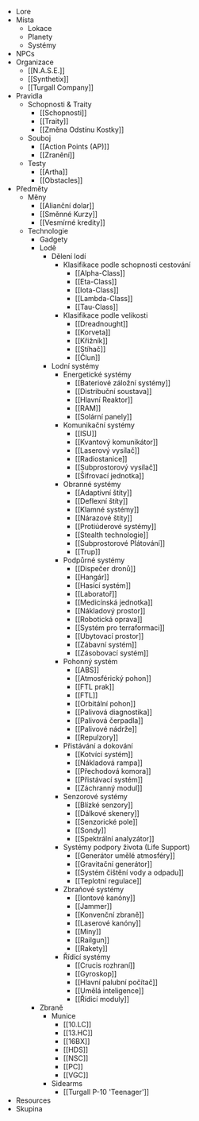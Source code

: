 * Lore
* Místa
  * Lokace
  * Planety
  * Systémy
* NPCs
* Organizace
    * [[N.A.S.E.]]
    * [[Synthetix]]
    * [[Turgall Company]]
* Pravidla
  * Schopnosti & Traity
      * [[Schopnosti]]
      * [[Traity]]
      * [[Změna Odstínu Kostky]]
  * Souboj
      * [[Action Points (AP)]]
      * [[Zranění]]
  * Testy
      * [[Artha]]
      * [[Obstacles]]
* Předměty
  * Měny
      * [[Alianční dolar]]
      * [[Směnné Kurzy]]
      * [[Vesmírné kredity]]
  * Technologie
    * Gadgety
    * Lodě
      * Dělení lodí
        * Klasifikace podle schopnosti cestování
            * [[Alpha-Class]]
            * [[Eta-Class]]
            * [[Iota-Class]]
            * [[Lambda-Class]]
            * [[Tau-Class]]
        * Klasifikace podle velikosti
            * [[Dreadnought]]
            * [[Korveta]]
            * [[Křižník]]
            * [[Stíhač]]
            * [[Člun]]
      * Lodní systémy
        * Energetické systémy
            * [[Bateriové záložní systémy]]
            * [[Distribuční soustava]]
            * [[Hlavní Reaktor]]
            * [[RAM]]
            * [[Solární panely]]
        * Komunikační systémy
            * [[ISU]]
            * [[Kvantový komunikátor]]
            * [[Laserový vysílač]]
            * [[Radiostanice]]
            * [[Subprostorový vysílač]]
            * [[Šifrovací jednotka]]
        * Obranné systémy
            * [[Adaptivní štíty]]
            * [[Deflexní štíty]]
            * [[Klamné systémy]]
            * [[Nárazové štíty]]
            * [[Protiúderové systémy]]
            * [[Stealth technologie]]
            * [[Subprostorové Plátování]]
            * [[Trup]]
        * Podpůrné systémy
            * [[Dispečer dronů]]
            * [[Hangár]]
            * [[Hasící systém]]
            * [[Laboratoř]]
            * [[Medicínská jednotka]]
            * [[Nákladový prostor]]
            * [[Robotická oprava]]
            * [[Systém pro terraformaci]]
            * [[Ubytovací prostor]]
            * [[Zábavní systém]]
            * [[Zásobovací systém]]
        * Pohonný systém
            * [[ABS]]
            * [[Atmosférický pohon]]
            * [[FTL prak]]
            * [[FTL]]
            * [[Orbitální pohon]]
            * [[Palivová diagnostika]]
            * [[Palivová čerpadla]]
            * [[Palivové nádrže]]
            * [[Repulzory]]
        * Přistávání a dokování
            * [[Kotvící systém]]
            * [[Nákladová rampa]]
            * [[Přechodová komora]]
            * [[Přistávací systém]]
            * [[Záchranný modul]]
        * Senzorové systémy
            * [[Blízké senzory]]
            * [[Dálkové skenery]]
            * [[Senzorické pole]]
            * [[Sondy]]
            * [[Spektrální analyzátor]]
        * Systémy podpory života (Life Support)
            * [[Generátor umělé atmosféry]]
            * [[Gravitační generátor]]
            * [[Systém čištění vody a odpadu]]
            * [[Teplotní regulace]]
        * Zbraňové systémy
            * [[Iontové kanóny]]
            * [[Jammer]]
            * [[Konvenční zbraně]]
            * [[Laserové kanóny]]
            * [[Miny]]
            * [[Railgun]]
            * [[Rakety]]
        * Řídící systémy
            * [[Crucis rozhraní]]
            * [[Gyroskop]]
            * [[Hlavní palubní počítač]]
            * [[Umělá inteligence]]
            * [[Řídicí moduly]]
    * Zbraně
      * Munice
          * [[10.LC]]
          * [[13.HC]]
          * [[16BX]]
          * [[HDS]]
          * [[NSC]]
          * [[PC]]
          * [[VGC]]
      * Sidearms
          * [[Turgall P-10 'Teenager']]
* Resources
* Skupina